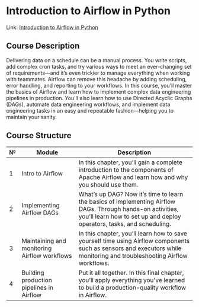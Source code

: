 # **Introduction to Airflow in Python**

Link: [Introduction to Airflow in Python](https://app.datacamp.com/learn/courses/introduction-to-airflow-in-python)

## **Course Description**

Delivering data on a schedule can be a manual process. You write scripts, add complex cron tasks, and try various ways to meet an ever-changing set of requirements—and it’s even trickier to manage everything when working with teammates. Airflow can remove this headache by adding scheduling, error handling, and reporting to your workflows. In this course, you’ll master the basics of Airflow and learn how to implement complex data engineering pipelines in production. You'll also learn how to use Directed Acyclic Graphs (DAGs), automate data engineering workflows, and implement data engineering tasks in an easy and repeatable fashion—helping you to maintain your sanity.

## **Course Structure**

| № | Module | Description |
| - | - | - |
| 1 | Intro to Airflow | In this chapter, you’ll gain a complete introduction to the components of Apache Airflow and learn how and why you should use them. |
| 2 | Implementing Airflow DAGs | What’s up DAG? Now it’s time to learn the basics of implementing Airflow DAGs. Through hands-on activities, you’ll learn how to set up and deploy operators, tasks, and scheduling. |
| 3 | Maintaining and monitoring Airflow workflows | In this chapter, you’ll learn how to save yourself time using Airflow components such as sensors and executors while monitoring and troubleshooting Airflow workflows. |
| 4 | Building production pipelines in Airflow | Put it all together. In this final chapter, you’ll apply everything you've learned to build a production-quality workflow in Airflow. |
